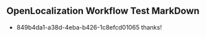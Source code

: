 ## OpenLocalization Workflow Test MarkDown
* 849b4da1-a38d-4eba-b426-1c8efcd01065 thanks!

<!--HONumber=Jul16_HO4-->


